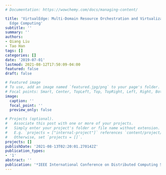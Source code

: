 ```yaml
---
# Documentation: https://wowchemy.com/docs/managing-content/

title: 'VirtualEdge: Multi-Domain Resource Orchestration and Virtualization in Cellular
  Edge Computing'
subtitle: ''
summary: ''
authors:
- Qiang Liu
- Tao Han
tags: []
categories: []
date: '2019-07-01'
lastmod: 2021-08-12T17:50:09-04:00
featured: false
draft: false

# Featured image
# To use, add an image named `featured.jpg/png` to your page's folder.
# Focal points: Smart, Center, TopLeft, Top, TopRight, Left, Right, BottomLeft, Bottom, BottomRight.
image:
  caption: ''
  focal_point: ''
  preview_only: false

# Projects (optional).
#   Associate this post with one or more of your projects.
#   Simply enter your project's folder or file name without extension.
#   E.g. `projects = ["internal-project"]` references `content/project/deep-learning/index.md`.
#   Otherwise, set `projects = []`.
projects: []
publishDate: '2021-08-13T02:20:01.270142Z'
publication_types:
- '1'
abstract: ''
publication: '*IEEE International Conference on Distributed Computing Systems (ICDCS)*'
---
```

